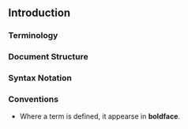 ---
---

## Introduction

### Terminology

### Document Structure

### Syntax Notation

### Conventions

- Where a term is defined, it appearse in **boldface**.
